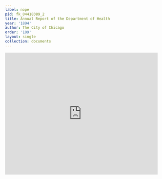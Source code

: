 ```yaml
---
label: nope
pid: fk_04418389_2
title: Annual Report of the Department of Health
year: '1894'
author: The City of Chicago
order: '109'
layout: single
collection: documents
---
```

<iframe src="https://northwestern.app.box.com/embed/s/ihz0klpsv5h5i228a6jd9hmpew749v22?sortColumn=date&view=list" width="500" height="400" frameborder="0" allowfullscreen webkitallowfullscreen msallowfullscreen></iframe>

